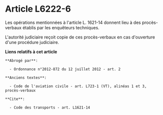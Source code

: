 # Article L6222-6

Les opérations mentionnées à l'article L. 1621-14 donnent lieu à des procès-verbaux établis par les enquêteurs techniques.

L'autorité judiciaire reçoit copie de ces procès-verbaux en cas d'ouverture d'une procédure judiciaire.

**Liens relatifs à cet article**

	**Abrogé par**:

	  - Ordonnance n°2012-872 du 12 juillet 2012 - art. 2

	**Anciens textes**:

	  - Code de l'aviation civile - art. L723-1 (VT), alinéas 1 et 3, procès-verbaux

	**Cite**:

	  - Code des transports - art. L1621-14
